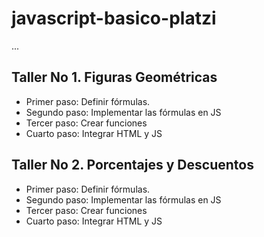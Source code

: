 # javascript-basico-platzi

...

## Taller No 1. Figuras Geométricas

- Primer paso: Definir fórmulas.
- Segundo paso: Implementar las fórmulas en JS
- Tercer paso: Crear funciones
- Cuarto paso: Integrar HTML y JS

## Taller No 2. Porcentajes y Descuentos

- Primer paso: Definir fórmulas.
- Segundo paso: Implementar las fórmulas en JS
- Tercer paso: Crear funciones
- Cuarto paso: Integrar HTML y JS
